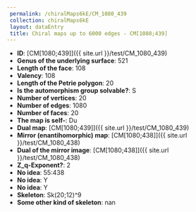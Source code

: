 ```yaml
--- 
 permalink: /chiralMaps6kE/CM_1080_439 
 collection: chiralMaps6kE
 layout: dataEntry
 title: Chiral maps up to 6000 edges - CM[1080;439]
---
```


- **ID**: [CM[1080;439]]({{ site.url }}/test/CM_1080_439)
- **Genus of the underlying surface**: 521
- **Length of the face**: 108
- **Valency**: 108
- **Length of the Petrie polygon**: 20
- **Is the automorphism group solvable?**: S
- **Number of vertices**: 20
- **Number of edges**: 1080
- **Number of faces**: 20
- **The map is self-**: Du
- **Dual map**: [CM[1080;439]]({{ site.url }}/test/CM_1080_439)
- **Mirror (enantihomorphic) map**: [CM[1080;438]]({{ site.url }}/test/CM_1080_438)
- **Dual of the mirror image**: [CM[1080;438]]({{ site.url }}/test/CM_1080_438)
- **Z_q-Exponent?**: 2
- **No idea**:  55:438
- **No idea**: Y
- **No idea**: Y
- **Skeleton**: Sk(20;12)^9
- **Some other kind of skeleton**: nan
